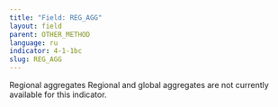 ```yaml
---
title: "Field: REG_AGG"
layout: field
parent: OTHER_METHOD
language: ru
indicator: 4-1-1bc
slug: REG_AGG
---
```

Regional aggregates
Regional and global aggregates are not currently available for this indicator.